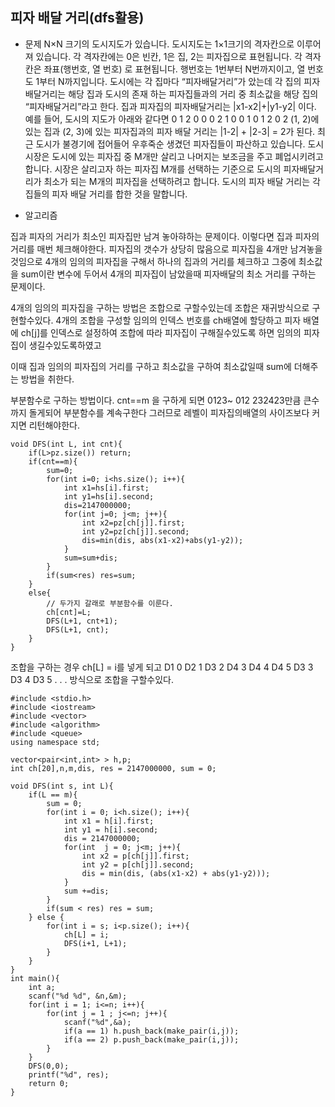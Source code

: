 ## 피자 배달 거리(dfs활용)

* 문제 
N×N 크기의 도시지도가 있습니다. 도시지도는 1×1크기의 격자칸으로 이루어져 있습니다. 각 격자칸에는 0은 빈칸, 1은 집, 2는 피자집으로 표현됩니다. 각 격자칸은 좌표(행번호, 열 번호) 로 표현됩니다. 행번호는 1번부터 N번까지이고, 열 번호도 1부터 N까지입니다.
도시에는 각 집마다 “피자배달거리”가 았는데 각 집의 피자배달거리는 해당 집과 도시의 존재 하는 피자집들과의 거리 중 최소값을 해당 집의 “피자배달거리”라고 한다.
집과 피자집의 피자배달거리는 |x1-x2|+|y1-y2| 이다. 
예를 들어, 도시의 지도가 아래와 같다면
0 1 2 0 
0 0 2 1
0 0 1 0 
1 2 0 2
(1, 2)에 있는 집과 (2, 3)에 있는 피자집과의 피자 배달 거리는 |1-2| + |2-3| = 2가 된다. 최근 도시가 불경기에 접어들어 우후죽순 생겼던 피자집들이 파산하고 있습니다. 도시 시장은 도시에 있는 피자집 중 M개만 살리고 나머지는 보조금을 주고 폐업시키려고 합니다.
시장은 살리고자 하는 피자집 M개를 선택하는 기준으로 도시의 피자배달거리가 최소가 되는 M개의 피자집을 선택하려고 합니다.
도시의 피자 배달 거리는 각 집들의 피자 배달 거리를 합한 것을 말합니다.



* 알고리즘

집과 피자의 거리가 최소인 피자집만 남겨 놓아햐하는 문제이다. 
이렇다면 집과 피자의 거리를 매번 체크해야한다. 
피자집의 갯수가 상당히 많음으로 피자집을 4개만 남겨놓을것임으로 
4개의 임의의 피자집을 구해서 하나의 집과의 거리를 체크하고 그중에 최소값을 sum이란 변수에 두어서 
4개의 피자집이 남았을때 피자배달의 최소 거리를 구하는 문제이다. 

4개의 임의의 피자집을 구하는 방법은 조합으로 구할수있는데 조합은 재귀방식으로 구현할수있다.
4개의 조합을 구성할 임의의 인덱스 번호를 ch배열에 할당하고 
피자 배열에 ch[j]를 인덱스로 설정하여 조합에 따라 피자집이 구해질수있도록 하면
임의의 피자집이 생길수있도록하였고 

이때 집과 임의의 피자집의 거리를 구하고 최소값을 구하여 
최소값일때 sum에 더해주는 방법을 취한다. 


부분함수로 구하는 방법이다. 
cnt==m 을 구하게 되면 0123~ 012 232423만큼 큰수까지 돌게되어 부분함수를 계속구한다 그러므로 
레벨이 피자집의배열의 사이즈보다 커지면 리턴해야한다. 
```
void DFS(int L, int cnt){
	if(L>pz.size()) return;
	if(cnt==m){
		sum=0;
		for(int i=0; i<hs.size(); i++){
			int x1=hs[i].first;
			int y1=hs[i].second;
			dis=2147000000;
			for(int j=0; j<m; j++){
				int x2=pz[ch[j]].first;
				int y2=pz[ch[j]].second;
				dis=min(dis, abs(x1-x2)+abs(y1-y2));
			}
			sum=sum+dis;
		}
		if(sum<res) res=sum;
	}
	else{
        // 두가지 갈래로 부분함수를 이룬다. 
		ch[cnt]=L; 
		DFS(L+1, cnt+1);
		DFS(L+1, cnt);
	}
}
```

조합을 구하는 경우
ch[L] = i를 넣게 되고 
D1 0
    D2 1
        D3 2
            D4 3
            D4 4
            D4 5
        D3 3
        D3 4
        D3 5
        .
        .
        .
방식으로 조합을 구할수있다. 

```
#include <stdio.h>
#include <iostream>
#include <vector>
#include <algorithm>
#include <queue>
using namespace std;

vector<pair<int,int> > h,p;
int ch[20],n,m,dis, res = 2147000000, sum = 0;

void DFS(int s, int L){
    if(L == m){
        sum = 0; 
        for(int i = 0; i<h.size(); i++){
            int x1 = h[i].first;
            int y1 = h[i].second;
            dis = 2147000000;
            for(int  j = 0; j<m; j++){
                int x2 = p[ch[j]].first;
                int y2 = p[ch[j]].second;
                dis = min(dis, (abs(x1-x2) + abs(y1-y2)));
            }
            sum +=dis;
        }
        if(sum < res) res = sum;
    } else {
        for(int i = s; i<p.size(); i++){
            ch[L] = i;
            DFS(i+1, L+1);
        }
    }
}
int main(){
    int a;
    scanf("%d %d", &n,&m);
    for(int i = 1; i<=n; i++){
        for(int j = 1 ; j<=n; j++){
            scanf("%d",&a);
            if(a == 1) h.push_back(make_pair(i,j));
            if(a == 2) p.push_back(make_pair(i,j));
        }
    }
    DFS(0,0);
    printf("%d", res);
    return 0;
}

```
